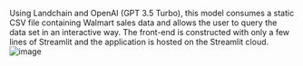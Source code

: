 Using Landchain and OpenAI (GPT 3.5 Turbo), this model consumes a static CSV file containing Walmart sales data and allows the user to query the data set in an interactive way. The front-end is constructed with only a few lines of Streamlit and the application is hosted on the Streamlit cloud.
![image](https://github.com/Tswenson-hub/LangChainCSV/assets/57569000/3078619d-70e6-4343-8629-670cbf663a52)
